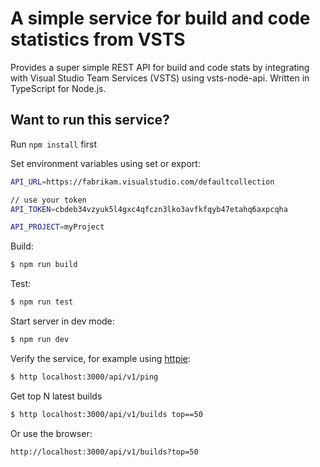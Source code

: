 # A simple service for build and code statistics from VSTS

Provides a super simple REST API for build and code stats by integrating with Visual Studio Team Services (VSTS) using vsts-node-api. Written in TypeScript for Node.js.

## Want to run this service?

Run `npm install` first

Set environment variables using set or export:

```bash
API_URL=https://fabrikam.visualstudio.com/defaultcollection  

// use your token
API_TOKEN=cbdeb34vzyuk5l4gxc4qfczn3lko3avfkfqyb47etahq6axpcqha  

API_PROJECT=myProject  
```

Build:

```bash
$ npm run build
``` 

Test:

```bash
$ npm run test
``` 

Start server in dev mode:

```bash
$ npm run dev
``` 

Verify the service, for example using [httpie](https://httpie.org/):

```bash
$ http localhost:3000/api/v1/ping
``` 

Get top N latest builds

```bash
$ http localhost:3000/api/v1/builds top==50
``` 

Or use the browser:

```bash
http://localhost:3000/api/v1/builds?top=50
``` 
